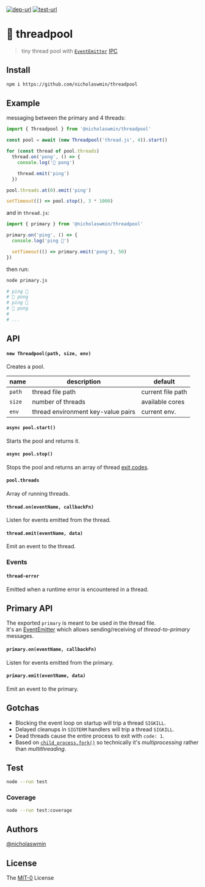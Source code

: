 [![dep-url][dep-badge]][dep-url] [![test-url][test-badge]][test-url] 

# :thread: threadpool

> tiny thread pool with [`EventEmitter`][ee] [IPC][ipc]

## Install

```bash
npm i https://github.com/nicholaswmin/threadpool
```

## Example

messaging between the primary and 4 threads:

```js
import { Threadpool } from '@nicholaswmin/threadpool'

const pool = await (new Threadpool('thread.js', 4)).start()

for (const thread of pool.threads)
  thread.on('pong', () => {
    console.log('🏓 pong')

    thread.emit('ping')
  })

pool.threads.at(0).emit('ping')

setTimeout(() => pool.stop(), 3 * 1000)
```

and in `thread.js`:

```js
import { primary } from '@nicholaswmin/threadpool'

primary.on('ping', () => {
  console.log('ping 🏓')

  setTimeout(() => primary.emit('pong'), 50)
})
```

then run:

```bash
node primary.js
```

```bash
# ping 🏓
# 🏓 pong
# ping 🏓
# 🏓 pong
# 
# ...
```

## API

#### `new Threadpool(path, size, env)`

Creates a pool.  


| name         	| description                         | default         	 |
|--------------	|------------------------------------ |-----------------	 |
| `path`      	| thread file path                    | current file path  |
| `size`       	| number of threads                   | available cores    |
| `env`        	| thread environment key-value pairs  | current env.    	 |

#### `async pool.start()`

Starts the pool and returns it.

#### `async pool.stop()`

Stops the pool and returns an array of thread [exit codes][ecodes].  

#### `pool.threads`

Array of running threads.  

#### `thread.on(eventName, callbackFn)`

Listen for events emitted from the thread.

#### `thread.emit(eventName, data)`

Emit an event to the thread.

### Events

#### `thread-error` 

Emitted when a runtime error is encountered in a thread.

## Primary API

The exported `primary` is meant to be used in the thread file.  
It's  an [EventEmitter][ee] which allows sending/receiving of 
*thread-to-primary* messages.

#### `primary.on(eventName, callbackFn)`

Listen for events emitted from the primary.

#### `primary.emit(eventName, data)`

Emit an event to the primary.

## Gotchas 

- Blocking the event loop on startup will trip a thread `SIGKILL`.
- Delayed cleanups in `SIGTERM` handlers will trip a thread `SIGKILL`.
- Dead threads cause the entire process to exit with `code: 1`.
- Based on [`child_process.fork()`][cp-fork] so technically 
  it's *multiprocessing* rather than *multithreading*.  

## Test 

```bash 
node --run test
```

### Coverage 

```bash
node --run test:coverage
```

## Authors

[@nicholaswmin][nicholaswmin]

## License 

The [MIT-0][license] License 


[test-badge]: https://github.com/nicholaswmin/threadpool/actions/workflows/test.yml/badge.svg
[test-url]: https://github.com/nicholaswmin/threadpool/actions/workflows/test.yml
[dep-badge]: https://img.shields.io/badge/dependencies-0-b.svg
[dep-url]: https://blog.author.io/npm-needs-a-personal-trainer-537e0f8859c6

[ipc]: https://en.wikipedia.org/wiki/Inter-process_communication
[cp-fork]: https://nodejs.org/api/child_process.html#child_processforkmodulepath-args-options
[ee]: https://nodejs.org/docs/latest/api/events.html#emitteremiteventname-args
[ecodes]: https://en.wikipedia.org/wiki/Exit_status
[mprocessing]: https://en.wikipedia.org/wiki/Multiprocessing
[nicholaswmin]: https://github.com/nicholaswmin
[license]: https://spdx.org/licenses/MIT-0.html
